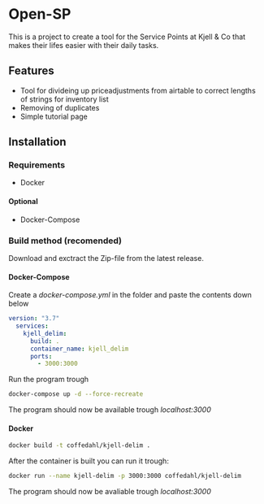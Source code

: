 # Open-SP
This is a project to create a tool for the Service Points at Kjell & Co that makes their lifes easier with their daily tasks.

## Features
- Tool for divideing up priceadjustments from airtable to correct lengths of strings for inventory list
- Removing of duplicates
- Simple tutorial page

## Installation
### Requirements
- Docker
#### Optional
- Docker-Compose

### Build method (recomended)
Download and exctract the Zip-file from the latest release.

#### Docker-Compose
Create a *docker-compose.yml* in the folder and paste the contents down below
```yaml
version: "3.7"
  services:
    kjell_delim:
      build: .
      container_name: kjell_delim
      ports:
        - 3000:3000
```
Run the program trough
```bash
docker-compose up -d --force-recreate
```
The program should now be available trough *localhost:3000*
#### Docker
```bash
docker build -t coffedahl/kjell-delim .
```
After the container is built you can run it trough:
```bash
docker run --name kjell-delim -p 3000:3000 coffedahl/kjell-delim
```
The program should now be avaliable trough *localhost:3000*
